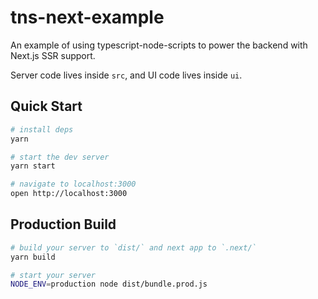 # tns-next-example
An example of using typescript-node-scripts to power the backend with Next.js SSR support.

Server code lives inside `src`, and UI code lives inside `ui`.

## Quick Start

```sh
# install deps
yarn

# start the dev server
yarn start

# navigate to localhost:3000
open http://localhost:3000
```

## Production Build

```sh
# build your server to `dist/` and next app to `.next/`
yarn build

# start your server
NODE_ENV=production node dist/bundle.prod.js
```